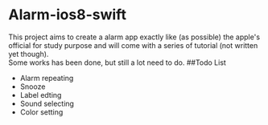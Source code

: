 # Alarm-ios8-swift

This project aims to create a alarm app exactly like (as possible) the apple's official for study purpose and will come with a series of tutorial (not written yet though).    
Some works has been done, but still a lot need to do.
##Todo List
* Alarm repeating
* Snooze
* Label edting 
* Sound selecting
* Color setting
